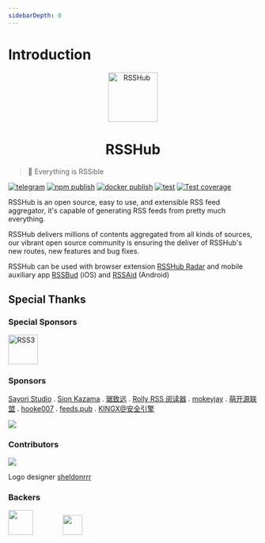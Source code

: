 ```yaml
---
sidebarDepth: 0
---
```


# Introduction

<p align="center" class="logo-img">
    <img src="/logo.png" alt="RSSHub" width="100">
</p>
<h1 align="center" class="logo-text">RSSHub</h1>

> 🍰 Everything is RSSible

[![telegram](https://img.shields.io/badge/chat-telegram-brightgreen.svg?logo=telegram&style=flat-square)](https://t.me/rsshub)
[![npm publish](https://img.shields.io/github/workflow/status/DIYgod/RSSHub/publish/master?label=npm%20publish&logo=npm&style=flat-square)](https://www.npmjs.com/package/rsshub)
[![docker publish](https://img.shields.io/github/workflow/status/DIYgod/RSSHub/%5Bdocker%5D%20CI%20for%20releases/master?label=docker%20publish&logo=docker&style=flat-square)](https://hub.docker.com/r/diygod/rsshub)
[![test](https://img.shields.io/github/workflow/status/DIYgod/RSSHub/test/master?label=test&logo=github&style=flat-square)](https://github.com/DIYgod/RSSHub/actions/workflows/test.yml?query=event%3Apush+branch%3Amaster)
[![Test coverage](https://img.shields.io/codecov/c/github/DIYgod/RSSHub.svg?style=flat-square&logo=codecov)](https://codecov.io/github/DIYgod/RSSHub?branch=master)

RSSHub is an open source, easy to use, and extensible RSS feed aggregator, it's capable of generating RSS feeds from pretty much everything.

RSSHub delivers millions of contents aggregated from all kinds of sources, our vibrant open source community is ensuring the deliver of RSSHub's new routes, new features and bug fixes.

RSSHub can be used with browser extension [RSSHub Radar](https://github.com/DIYgod/RSSHub-Radar) and mobile auxiliary app [RSSBud](https://github.com/Cay-Zhang/RSSBud) (iOS) and [RSSAid](https://github.com/LeetaoGoooo/RSSAid) (Android)

## Special Thanks

### Special Sponsors

<a style="margin-right: 50px;" href="https://rss3.io/" target="_blank"><img alt="RSS3" height="60px" src="https://i.imgur.com/v7TF0jp.png"></a>

### Sponsors

[Sayori Studio](https://t.me/SayoriStudio) . [Sion Kazama](https://blog.sion.moe) . [琚致远](https://wineso.me/) . [Rolly RSS 阅读器](https://www.coolapk.com/apk/239500) . [mokeyjay](https://www.mokeyjay.com/) . [萌开源联盟](https://www.moeunion.com) . [hooke007](https://github.com/hooke007/MPV_lazy) . [feeds.pub](https://feeds.pub) . [KINGX@安全引擎](http://cve.today/)

[![](https://opencollective.com/static/images/become_sponsor.svg)](/en/support/)

### Contributors

[![](https://opencollective.com/RSSHub/contributors.svg?width=740)](https://github.com/DIYgod/RSSHub/graphs/contributors)

Logo designer [sheldonrrr](https://dribbble.com/sheldonrrr)

### Backers

<a href="https://www.cloudflare.com" target="_blank"><img height="50px" src="https://i.imgur.com/7Ph27Fq.png"></a><a href="https://www.netlify.com" target="_blank" style="margin-left: 60px;"><img height="40px" src="https://i.imgur.com/cU01915.png"></a>
